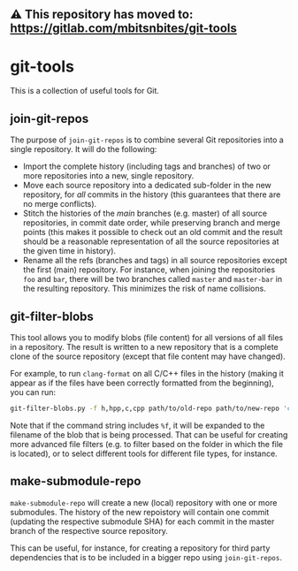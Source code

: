 ## ⚠️ This repository has moved to: https://gitlab.com/mbitsnbites/git-tools

# git-tools

This is a collection of useful tools for Git.

## join-git-repos

The purpose of `join-git-repos` is to combine several Git repositories into a
single repository. It will do the following:

  * Import the complete history (including tags and branches) of two or more
    repositories into a new, single repository.
  * Move each source repository into a dedicated sub-folder in the new
    repository, for *all* commits in the history (this guarantees that there
    are no merge conflicts).
  * Stitch the histories of the *main* branches (e.g. master) of all source
    repositories, in commit date order, while preserving branch and merge points
    (this makes it possible to check out an old commit and the result should be
    a reasonable representation of all the source repositories at the given
    time in history).
  * Rename all the refs (branches and tags) in all source repositories except
    the first (main) repository. For instance, when joining the repositories
    `foo`  and `bar`, there will be two branches called `master` and
    `master-bar` in the resulting repository. This minimizes the risk of name
    collisions.

## git-filter-blobs

This tool allows you to modify blobs (file content) for all versions of all
files in a repository. The result is written to a new repository that is a
complete clone of the source repository (except that file content may have
changed).

For example, to run `clang-format` on all C/C++ files in the history (making it
appear as if the files have been correctly formatted from the beginning), you
can run:

```bash
git-filter-blobs.py -f h,hpp,c,cpp path/to/old-repo path/to/new-repo 'clang-format -style="{BasedOnStyle: Chromium, ColumnLimit: 100}"'
```

Note that if the command string includes `%f`, it will be expanded to the
filename of the blob that is being processed. That can be useful for creating
more advanced file filters (e.g. to filter based on the folder in which the
file is located), or to select different tools for different file types,
for instance.

## make-submodule-repo

`make-submodule-repo` will create a new (local) repository with one or more
submodules. The history of the new repoistory will contain one commit (updating
the respective submodule SHA) for each commit in the master branch of the
respective source repository.

This can be useful, for instance, for creating a repository for third party
dependencies that is to be included in a bigger repo using `join-git-repos`.

